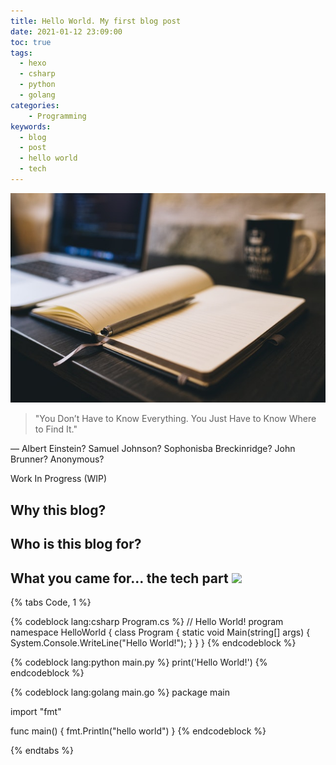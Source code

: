 ```yaml
---
title: Hello World. My first blog post
date: 2021-01-12 23:09:00
toc: true
tags:
  - hexo
  - csharp
  - python
  - golang
categories:
    - Programming
keywords:
  - blog
  - post
  - hello world
  - tech
---
```


![](/assets/images/2021-01-12-hello-world/study.jpg)

> "You Don’t Have to Know Everything. You Just Have to Know Where to Find It."
<p class="citation-author-text">― Albert Einstein? Samuel Johnson? Sophonisba Breckinridge? John Brunner? Anonymous?</p>

<!-- more -->

Work In Progress (WIP)

## Why this blog?

## Who is this blog for?


## What you came for... the tech part [<img class="gh-md-emoji-icon" src="https://github.githubassets.com/images/icons/emoji/unicode/1f389.png">](#)

{% tabs Code, 1 %}
<!-- tab C# -->
{% codeblock lang:csharp Program.cs %}
// Hello World! program
namespace HelloWorld
{
    class Program {
        static void Main(string[] args)
        {
            System.Console.WriteLine("Hello World!");
        }
    }
}
{% endcodeblock %}
<!-- endtab -->

<!-- tab Python -->
{% codeblock lang:python main.py %}
print('Hello World!')
{% endcodeblock %}
<!-- endtab -->

<!-- tab Golang -->
{% codeblock lang:golang main.go %}
package main

import "fmt"

func main() {
    fmt.Println("hello world")
}
{% endcodeblock %}
<!-- endtab -->
{% endtabs %}
